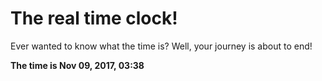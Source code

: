 # The real time clock!

Ever wanted to know what the time is? Well, your journey is about to end!

**The time is Nov 09, 2017, 03:38**